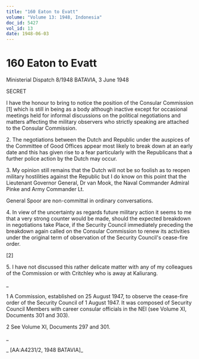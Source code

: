 ```yaml
---
title: "160 Eaton to Evatt"
volume: "Volume 13: 1948, Indonesia"
doc_id: 5427
vol_id: 13
date: 1948-06-03
---
```


# 160 Eaton to Evatt

Ministerial Dispatch 8/1948 BATAVIA, 3 June 1948

SECRET

I have the honour to bring to notice the position of the Consular Commission [1] which is still in being as a body although inactive except for occasional meetings held for informal discussions on the political negotiations and matters affecting the military observers who strictly speaking are attached to the Consular Commission.

2\. The negotiations between the Dutch and Republic under the auspices of the Committee of Good Offices appear most likely to break down at an early date and this has given rise to a fear particularly with the Republicans that a further police action by the Dutch may occur.

3\. My opinion still remains that the Dutch will not be so foolish as to reopen military hostilities against the Republic but I do know on this point that the Lieutenant Governor General, Dr van Mook, the Naval Commander Admiral Pinke and Army Commander Lt.

General Spoor are non-committal in ordinary conversations.

4\. In view of the uncertainty as regards future military action it seems to me that a very strong counter would be made, should the expected breakdown in negotiations take Place, if the Security Council immediately preceding the breakdown again called on the Consular Commission to renew its activities under the original term of observation of the Security Council's cease-fire order.

[2]

5\. I have not discussed this rather delicate matter with any of my colleagues of the Commission or with Critchley who is away at Kaliurang.

_

1 A Commission, established on 25 August 1947, to observe the cease-fire order of the Security Council of 1 August 1947. It was composed of Security Council Members with career consular officials in the NEI (see Volume XI, Documents 301 and 303).

2 See Volume XI, Documents 297 and 301.

_

_ [AA:A4231/2, 1948 BATAVIA]_

